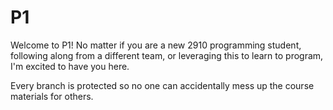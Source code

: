 # P1
Welcome to P1!
No matter if you are a new 2910 programming student, following along from a different team, or leveraging this to learn to program, I'm excited to have you here. 

Every branch is protected so no one can accidentally mess up the course materials for others. 
